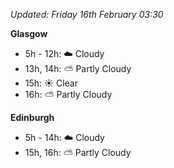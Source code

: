 *Updated: Friday 16th February 03:30*

**Glasgow**

* 5h - 12h: :cloud: Cloudy
* 13h, 14h: :partly_sunny: Partly Cloudy
* 15h: :sunny: Clear
* 16h: :partly_sunny: Partly Cloudy

**Edinburgh**

* 5h - 14h: :cloud: Cloudy
* 15h, 16h: :partly_sunny: Partly Cloudy

